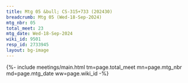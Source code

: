 ```yaml
---
title: Mtg 05 &bull; CS-315+733 (202430)
breadcrumb: Mtg 05 (Wed-18-Sep-2024)
mtg_nbr: 05
total_meet: 23
mtg_date: Wed-18-Sep-2024
wiki_id: 9501
resp_id: 2733945
layout: bg-image
---
```


{%- include meetings/main.html
    tm=page.total_meet
    mn=page.mtg_nbr
    md=page.mtg_date
    ww=page.wiki_id
-%}
